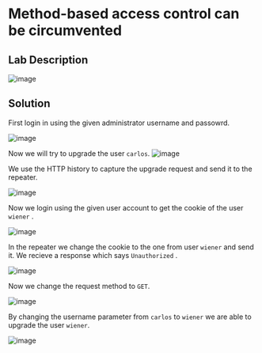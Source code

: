 # Method-based access control can be circumvented

## Lab Description

![image](https://github.com/KVNuhman/Web-Security-Lab/assets/46161259/7a7d4d86-4e26-4b1e-825d-d251598fd497)

## Solution

First login in using the given administrator username and passowrd.

![image](https://github.com/KVNuhman/Web-Security-Lab/assets/46161259/a62e45a5-693d-49ce-bfff-0c8751acb966)

Now we will try to upgrade the user `carlos`.
![image](https://github.com/KVNuhman/Web-Security-Lab/assets/46161259/43744e83-77ff-472e-8976-2c6e4aa5c75d)

We use the HTTP history to capture the upgrade request and send it to the repeater.

![image](https://github.com/KVNuhman/Web-Security-Lab/assets/46161259/5a0d204b-7f4c-4a0d-b93e-fe934b7adaeb)

Now we login using the given user account to get the cookie of the user `wiener` .

![image](https://github.com/KVNuhman/Web-Security-Lab/assets/46161259/cac5995f-d64a-4ae2-8836-2b77f9dfbb8d)

In the repeater we change the cookie to the one from user `wiener` and send it. We recieve a response which says `Unauthorized` .

![image](https://github.com/KVNuhman/Web-Security-Lab/assets/46161259/d10e90e0-4c8d-4cc0-9081-68605ca1a59c)

Now we change the request method to `GET`.

![image](https://github.com/KVNuhman/Web-Security-Lab/assets/46161259/be4bea75-b34b-47dc-af04-80b5ccc8f998)

By changing the username parameter from `carlos` to `wiener` we are able to upgrade the user `wiener`.

![image](https://github.com/KVNuhman/Web-Security-Lab/assets/46161259/b196b49c-815f-45a9-abc7-9467ee3c9901)
